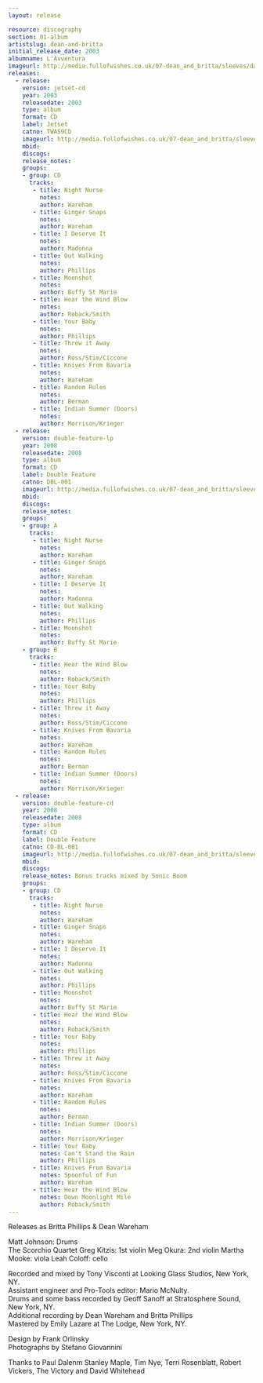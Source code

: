 ```yaml
---
layout: release

resource: discography
section: 01-album
artistslug: dean-and-britta
initial_release_date: 2003
albumname: L'Avventura
imageurl: http://media.fullofwishes.co.uk/07-dean_and_britta/sleeves/dab_lavventura.jpg
releases:
  - release: 
    version: jetset-cd
    year: 2003
    releasedate: 2003
    type: album
    format: CD
    label: Jetset
    catno: TWA59CD
    imageurl: http://media.fullofwishes.co.uk/07-dean_and_britta/sleeves/dab_lavventura.jpg
    mbid: 
    discogs: 
    release_notes:
    groups:
    - group: CD
      tracks:
       - title: Night Nurse
         notes: 
         author: Wareham
       - title: Ginger Snaps
         notes: 
         author: Wareham
       - title: I Deserve It
         notes: 
         author: Madonna
       - title: Out Walking
         notes: 
         author: Phillips
       - title: Moonshot
         notes: 
         author: Buffy St Marie
       - title: Hear the Wind Blow
         notes: 
         author: Roback/Smith
       - title: Your Baby
         notes: 
         author: Phillips
       - title: Threw it Away
         notes: 
         author: Ross/Stim/Ciccone
       - title: Knives From Bavaria
         notes: 
         author: Wareham
       - title: Random Rules
         notes: 
         author: Berman
       - title: Indian Summer (Doors)
         notes: 
         author: Morrison/Krieger
  - release: 
    version: double-feature-lp
    year: 2008
    releasedate: 2008
    type: album
    format: CD
    label: Double Feature
    catno: DBL-001
    imageurl: http://media.fullofwishes.co.uk/07-dean_and_britta/sleeves/dab_lavventura.jpg
    mbid: 
    discogs: 
    release_notes:
    groups:
    - group: A
      tracks:
       - title: Night Nurse
         notes: 
         author: Wareham
       - title: Ginger Snaps
         notes: 
         author: Wareham
       - title: I Deserve It
         notes: 
         author: Madonna
       - title: Out Walking
         notes: 
         author: Phillips
       - title: Moonshot
         notes: 
         author: Buffy St Marie
    - group: B
      tracks:
       - title: Hear the Wind Blow
         notes: 
         author: Roback/Smith
       - title: Your Baby
         notes: 
         author: Phillips
       - title: Threw it Away
         notes: 
         author: Ross/Stim/Ciccone
       - title: Knives From Bavaria
         notes: 
         author: Wareham
       - title: Random Rules
         notes: 
         author: Berman
       - title: Indian Summer (Doors)
         notes: 
         author: Morrison/Krieger
  - release: 
    version: double-feature-cd
    year: 2008
    releasedate: 2008
    type: album
    format: CD
    label: Double Feature
    catno: CD-BL-001
    imageurl: http://media.fullofwishes.co.uk/07-dean_and_britta/sleeves/dab_lavventura.jpg
    mbid: 
    discogs: 
    release_notes: Bonus tracks mixed by Sonic Boom
    groups:
    - group: CD
      tracks:
       - title: Night Nurse
         notes: 
         author: Wareham
       - title: Ginger Snaps
         notes: 
         author: Wareham
       - title: I Deserve It
         notes: 
         author: Madonna
       - title: Out Walking
         notes: 
         author: Phillips
       - title: Moonshot
         notes: 
         author: Buffy St Marie
       - title: Hear the Wind Blow
         notes: 
         author: Roback/Smith
       - title: Your Baby
         notes: 
         author: Phillips
       - title: Threw it Away
         notes: 
         author: Ross/Stim/Ciccone
       - title: Knives From Bavaria
         notes: 
         author: Wareham
       - title: Random Rules
         notes: 
         author: Berman
       - title: Indian Summer (Doors)
         notes: 
         author: Morrison/Krieger
       - title: Your Baby 
         notes: Can't Stand the Rain
         author: Phillips
       - title: Knives From Bavaria
         notes: Spoonful of Fun
         author: Wareham
       - title: Hear the Wind Blow
         notes: Down Moonlight Mile
         author: Roback/Smith
---
```

Releases as Britta Phillips &amp; Dean Wareham

Matt Johnson: Drums  
The Scorchio Quartet
  Greg Kitzis: 1st violin
  Meg Okura: 2nd violin
  Martha Mooke: viola
  Leah Coloff: cello

Recorded and mixed by Tony Visconti at Looking Glass Studios, New York, NY.  
Assistant engineer and Pro-Tools editor: Mario McNulty.  
Drums and some bass recorded by Geoff Sanoff at Stratosphere Sound, New York, NY.  
Additional recording by Dean Wareham and Britta Phillips  
Mastered by Emily Lazare at The Lodge, New York, NY.  

Design by Frank Orlinsky  
Photographs by Stefano Giovannini

Thanks to Paul Dalenm Stanley Maple, Tim Nye, Terri Rosenblatt, Robert Vickers, The Victory and David Whitehead